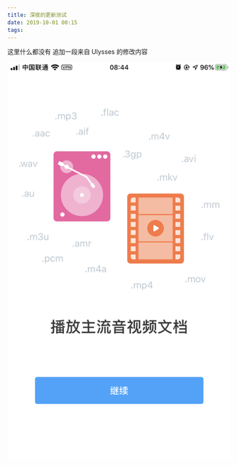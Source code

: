 ```yaml
---
title: 深夜的更新测试
date: 2019-10-01 00:15
tags: 
---
```

这里什么都没有
追加一段来自 Ulysses 的修改内容


![](images/15699351955609.png)

